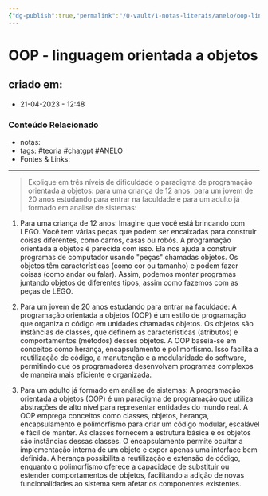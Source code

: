 ```yaml
---
{"dg-publish":true,"permalink":"/0-vault/1-notas-literais/anelo/oop-linguagem-orientada-a-objetos/","tags":["teoria","chatgpt","ANELO"],"dgHomeLink":true,"dgShowLocalGraph":true,"dgShowFileTree":true,"dgEnableSearch":true}
---
```


# OOP - linguagem orientada a objetos

## criado em: 
-  21-04-2023 - 12:48

### Conteúdo Relacionado
- notas: 
- tags: #teoria #chatgpt #ANELO 
- Fontes & Links: 

---

>Explique em três níveis de dificuldade o paradigma de programação orientada a objetos: para uma criança de 12 anos, para um jovem de 20 anos estudando para entrar na faculdade e para um adulto já formado em analise de sistemas:

1.  Para uma criança de 12 anos: Imagine que você está brincando com LEGO. Você tem várias peças que podem ser encaixadas para construir coisas diferentes, como carros, casas ou robôs. A programação orientada a objetos é parecida com isso. Ela nos ajuda a construir programas de computador usando "peças" chamadas objetos. Os objetos têm características (como cor ou tamanho) e podem fazer coisas (como andar ou falar). Assim, podemos montar programas juntando objetos de diferentes tipos, assim como fazemos com as peças de LEGO.
    
2.  Para um jovem de 20 anos estudando para entrar na faculdade: A programação orientada a objetos (OOP) é um estilo de programação que organiza o código em unidades chamadas objetos. Os objetos são instâncias de classes, que definem as características (atributos) e comportamentos (métodos) desses objetos. A OOP baseia-se em conceitos como herança, encapsulamento e polimorfismo. Isso facilita a reutilização de código, a manutenção e a modularidade do software, permitindo que os programadores desenvolvam programas complexos de maneira mais eficiente e organizada.
    
3.  Para um adulto já formado em análise de sistemas: A programação orientada a objetos (OOP) é um paradigma de programação que utiliza abstrações de alto nível para representar entidades do mundo real. A OOP emprega conceitos como classes, objetos, herança, encapsulamento e polimorfismo para criar um código modular, escalável e fácil de manter. As classes fornecem a estrutura básica e os objetos são instâncias dessas classes. O encapsulamento permite ocultar a implementação interna de um objeto e expor apenas uma interface bem definida. A herança possibilita a reutilização e extensão de código, enquanto o polimorfismo oferece a capacidade de substituir ou estender comportamentos de objetos, facilitando a adição de novas funcionalidades ao sistema sem afetar os componentes existentes.